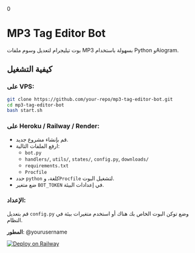 0
# MP3 Tag Editor Bot

بوت تيليجرام لتعديل وسوم ملفات MP3 بسهولة باستخدام Python وAiogram.

## كيفية التشغيل

### على VPS:

```bash
git clone https://github.com/your-repo/mp3-tag-editor-bot.git
cd mp3-tag-editor-bot
bash start.sh
```

### على Heroku / Railway / Render:

- قم بإنشاء مشروع جديد.
- ارفع الملفات التالية:
  - `bot.py`
  - `handlers/`, `utils/`, `states/`, `config.py`, `downloads/`
  - `requirements.txt`
  - `Procfile`
- حدد `python` كلغة، و`Procfile` لتشغيل البوت.
- ضع متغير `BOT_TOKEN` في إعدادات البيئة.

### الإعداد:

قم بتعديل `config.py` وضع توكن البوت الخاص بك هناك أو استخدم متغيرات بيئة في النظام.

**المطور**: @yourusername

[![Deploy on Railway](https://railway.app/button.svg)](https://railway.app/new/template?templateRepo=https://github.com/hidarfaqeeh/mp3_tag_editor_bot)
